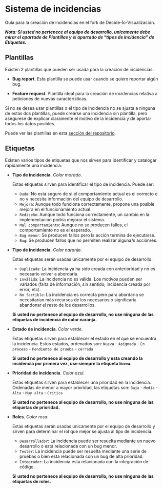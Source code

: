 Sistema de incidencias
======================
Guía para la creación de incidencias en el fork de Decide-Ío-Visualización.

***Nota: Si usted no pertenece al equipo de desarrollo, unicamente debe mirar el apartado de Plantillas y el apartado de "tipos de incidencia" de Etiquetas.***

Plantillas
----------
Existen 2 plantillas que pueden ser usada para la creación de incidencias:

* **Bug report**. Esta plantilla se puede usar cuando se quiere reportar algún bug.

* **Feature request**. Plantilla ideal para la creación de incidencias relativa a peticiones de nuevas características.

Si no se desea usar plantillas o el tipo de incidencia no se ajusta a ninguna de estas dos plantillas, puede crearse una incidencia sin plantilla, pero asegurese de explicar claramente el motivo de la incidencia y de aportar todos los datos posibles.

Puede ver las plantillas en esta [sección del repositorio](https://github.com/EGC-DECIDE-IO-Visualizacion/decide-io/tree/master/.github/ISSUE_TEMPLATE).

Etiquetas
---------
Existen varios tipos de etiquetas que nos sirven para identificar y catalogar rapidamente una incidencia:

* **Tipo de incidencia**. *Color morado*.

  Estas etiquetas sirven para identificar el tipo de incidencia. Puede ser:
  - `Duda`: No esta seguro de si el comportamiento actual es el correcto o no y necesita información del equipo de desarrollo.
  - `Mejora`: Aunque todo funciona correctamente, propone una posible mejora en el funcionamiento actual.
  - `Rediseño`: Aunque todo funciona correctamente, un cambio en la implementación podría mejorar el sistema.
  - `Mal comportamiento`: Aunque no se producen fallos, el comportamiento no es el esperado.
  - `Bug menor`: Se producen fallos pero la acción termina de ejecutarse.
  - `Bug`: Se producen fallos que no permiten realizar alguna/s acción/es.
  
* **Tipo de incidencia**. *Color naranja*.

  Estas etiquetas serán usadas únicamente por el equipo de desarrollo.
  - `Duplicada`: La incidencia ya ha sido creada con anterioridad y no es necesario volver a abordarla.
  - `Inválida`: La incidencia no es válida. Los motivos pueden ser variados (falta de información, sin sentido, incidencia creada por error, etc).
  - `No factible`: La incidencia es correcta pero para abordarla se necesitarían más recursos de los necesarios o significaría abandonar el resto de los desarrollos.
  
  **Si usted no pertenece al equipo de desarrollo, no use ninguna de las etiquetas de incidencia de color naranja.**
  
* **Estado de incidencia**. *Color verde*.

  Estas etiquetas sirven para establecer el estado en el que se encuentra la incidencia. Estos estados, ordenados son:
  `Nueva` - `Asignada` - `En proceso` - `Pendiente de prueba` - `cerrada`
  
  **Si usted no pertenece al equipo de desarrollo y esta creando la incidencia por primera vez, use siempre la etiqueta `Nueva`.**
  
* **Prioridad de incidencia**. *Color azul*.

  Estas etiquetas sirven para establecer una prioridad en la incidencia. Ordenadas de menor a mayor prioridad, las etiquetas son:
  `Baja` - `Media` - `Alta` - `Muy alta` - `Crítica`
  
  **Si usted no pertenece al equipo de desarrollo, no use ninguna de las etiquetas de prioridad.**
  
* **Roles**. *Color rosa*.

  Estas etiquetas serán usadas únicamente por el equipo de desarrollo y sirven para determinar el rol que mejor se ajusta al tipo de incidencia.
  - `Desarrollador`: La incidencia puede ser resuelta mediante un nuevo desarrollo o esta relacionada con un bug menor.
  - `Tester`: La incidencia puede ser resuelta mediante una serie de pruebas o bien esta relacionada con un bug de alta prioridad.
  - `Integrador`: La incidencia esta relacionada con la integración de código.
  
   **Si usted no pertenece al equipo de desarrollo, no use ninguna de las etiquetas de roles.**
